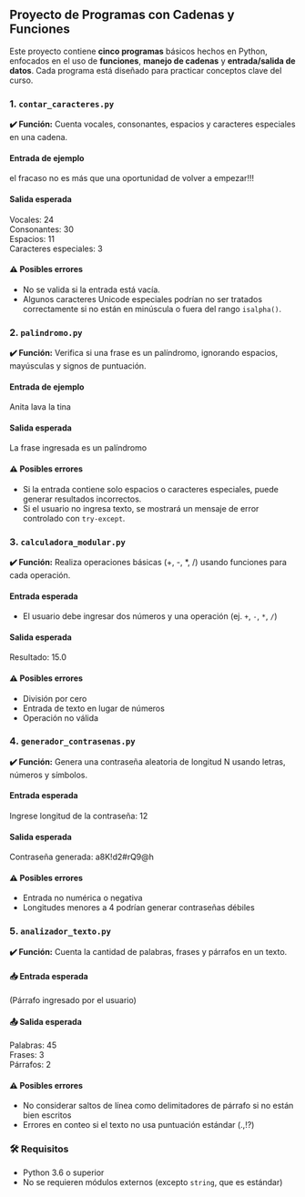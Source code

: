 ## Proyecto de Programas con Cadenas y Funciones

Este proyecto contiene **cinco programas** básicos hechos en Python, enfocados en el uso de **funciones**, **manejo de cadenas** y **entrada/salida de datos**.
Cada programa está diseñado para practicar conceptos clave del curso.

### 1️. `contar_caracteres.py`

**✔️ Función:** Cuenta vocales, consonantes, espacios y caracteres especiales en una cadena.

####  Entrada de ejemplo

el fracaso no es más que una oportunidad de volver a empezar!!!

####  Salida esperada

Vocales: 24  
Consonantes: 30  
Espacios: 11  
Caracteres especiales: 3

#### ⚠️ Posibles errores

* No se valida si la entrada está vacía.
* Algunos caracteres Unicode especiales podrían no ser tratados correctamente si no están en minúscula o fuera del rango `isalpha()`.

### 2️. `palindromo.py`

**✔️ Función:** Verifica si una frase es un palíndromo, ignorando espacios, mayúsculas y signos de puntuación.

####  Entrada de ejemplo

Anita lava la tina

####  Salida esperada

La frase ingresada es un palíndromo

#### ⚠️ Posibles errores

* Si la entrada contiene solo espacios o caracteres especiales, puede generar resultados incorrectos.
* Si el usuario no ingresa texto, se mostrará un mensaje de error controlado con `try-except`.

### 3️. `calculadora_modular.py`

**✔️ Función:** Realiza operaciones básicas (+, -, *, /) usando funciones para cada operación.

####  Entrada esperada
* El usuario debe ingresar dos números y una operación (ej. `+`, `-`, `*`, `/`)

####  Salida esperada

Resultado: 15.0

#### ⚠️ Posibles errores

* División por cero
* Entrada de texto en lugar de números
* Operación no válida

### 4️. `generador_contrasenas.py`

**✔️ Función:** Genera una contraseña aleatoria de longitud N usando letras, números y símbolos.

####  Entrada esperada

Ingrese longitud de la contraseña: 12

####  Salida esperada

Contraseña generada: a8K!d2#rQ9@h

#### ⚠️ Posibles errores

* Entrada no numérica o negativa
* Longitudes menores a 4 podrían generar contraseñas débiles

### 5️. `analizador_texto.py`

**✔️ Función:** Cuenta la cantidad de palabras, frases y párrafos en un texto.

#### 📥 Entrada esperada
(Párrafo ingresado por el usuario)

#### 📤 Salida esperada

Palabras: 45  
Frases: 3  
Párrafos: 2

#### ⚠️ Posibles errores

* No considerar saltos de línea como delimitadores de párrafo si no están bien escritos
* Errores en conteo si el texto no usa puntuación estándar (.,!?)


### 🛠 Requisitos

* Python 3.6 o superior
* No se requieren módulos externos (excepto `string`, que es estándar)


